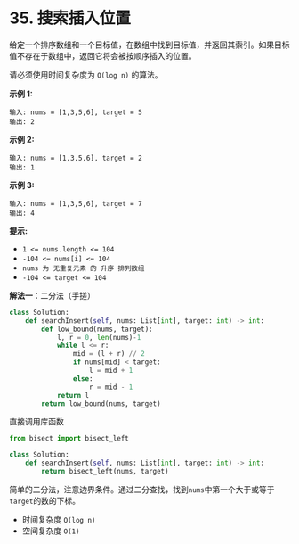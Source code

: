 # 35. 搜索插入位置

给定一个排序数组和一个目标值，在数组中找到目标值，并返回其索引。如果目标值不存在于数组中，返回它将会被按顺序插入的位置。

请必须使用时间复杂度为 `O(log n)` 的算法。

**示例 1:**

```
输入: nums = [1,3,5,6], target = 5
输出: 2
```

**示例 2:**

```
输入: nums = [1,3,5,6], target = 2
输出: 1
```

**示例 3:**

```
输入: nums = [1,3,5,6], target = 7
输出: 4
``` 

**提示:**

- `1 <= nums.length <= 104`
- `-104 <= nums[i] <= 104`
- `nums 为 无重复元素 的 升序 排列数组`
- `-104 <= target <= 104`

**解法一**：二分法（手搓）

```py
class Solution:
    def searchInsert(self, nums: List[int], target: int) -> int:
        def low_bound(nums, target):
            l, r = 0, len(nums)-1
            while l <= r:
                mid = (l + r) // 2
                if nums[mid] < target:
                    l = mid + 1
                else:
                    r = mid - 1
            return l
        return low_bound(nums, target)
```

直接调用库函数

```py
from bisect import bisect_left

class Solution:
    def searchInsert(self, nums: List[int], target: int) -> int:
        return bisect_left(nums, target)
```

简单的二分法，注意边界条件。通过二分查找，找到`nums`中第一个大于或等于`target`的数的下标。

- 时间复杂度 `O(log n)`
- 空间复杂度 `O(1)`
